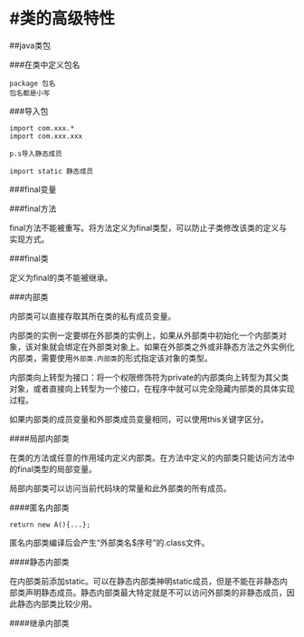 #类的高级特性
===

##java类包

###在类中定义包名

	package 包名
	包名都是小写
	
###导入包

	import com.xxx.*
	import com.xxx.xxx
	
	p.s导入静态成员
	
	import static 静态成员
	
###final变量

###final方法

final方法不能被重写。将方法定义为final类型，可以防止子类修改该类的定义与实现方式。

###final类

定义为final的类不能被继承。

###内部类

内部类可以直接存取其所在类的私有成员变量。

内部类的实例一定要绑在外部类的实例上，如果从外部类中初始化一个内部类对象，该对象就会绑定在外部类对象上。如果在外部类之外或非静态方法之外实例化内部类，需要使用`外部类.内部类`的形式指定该对象的类型。

内部类向上转型为接口：将一个权限修饰符为private的内部类向上转型为其父类对象，或者直接向上转型为一个接口，在程序中就可以完全隐藏内部类的具体实现过程。

如果内部类的成员变量和外部类成员变量相同，可以使用this关键字区分。

####局部内部类

在类的方法或任意的作用域内定义内部类。在方法中定义的内部类只能访问方法中的final类型的局部变量。

局部内部类可以访问当前代码块的常量和此外部类的所有成员。

####匿名内部类

	return new A(){...};
	
匿名内部类编译后会产生“外部类名$序号”的.class文件。

####静态内部类

在内部类前添加static。可以在静态内部类神明static成员，但是不能在非静态内部类声明静态成员。静态内部类最大特定就是不可以访问外部类的非静态成员，因此静态内部类比较少用。

####继承内部类	

		
	
